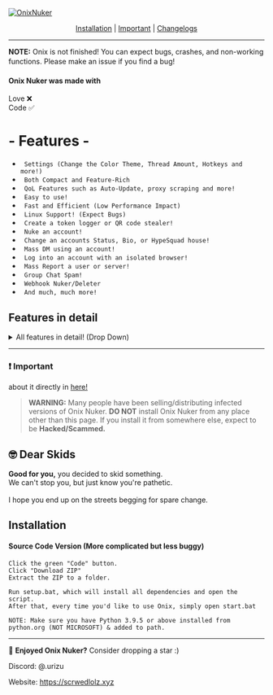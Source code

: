 <p align= center</p><a href="" target="_blank"><img src="https://i.imgur.com/Gml2nvS.png" alt="OnixNuker"></a>

<p align="center">
<a href="https://github.com/urizudev/onix-nuker#installation">Installation</a> |
<a href="https://github.com/urizudev/onix-nuker#Important">Important</a> |
<a href="https://github.com/urizudev/onix-nuker/blob/master/Changelog.md">Changelogs</a>
</p>

---

**NOTE:** Onix is not finished! You can expect bugs, crashes, and non-working functions. Please make an issue if you find a bug!
ㅤ
#### Onix Nuker was made with
Love ❌ <br>
Code ✅

<h1 allign="center">- Features -</h1>

* ` Settings (Change the Color Theme, Thread Amount, Hotkeys and more!)`
* ` Both Compact and Feature-Rich`
* ` QoL Features such as Auto-Update, proxy scraping and more!`
* ` Easy to use!`
* ` Fast and Efficient (Low Performance Impact)`
* ` Linux Support! (Expect Bugs)`
* ` Create a token logger or QR code stealer!`
* ` Nuke an account!`
* ` Change an accounts Status, Bio, or HypeSquad house!`
* ` Mass DM using an account!`
* ` Log into an account with an isolated browser!`
* ` Mass Report a user or server!`
* ` Group Chat Spam!`
* ` Webhook Nuker/Deleter`
* ` And much, much more!`

## Features in detail

<details>
<summary>All features in detail! (Drop Down)</summary>

#### [1] Nuke a targetted account 
* Basically all account nuker-based options
* Uses **Everything**! (Mass DM, Create & Delete Servers, Change Language and Theme)
* It will remove all their friends and DMs as well
* Basically, it will shit on their account.
* Everything is logged in the command window, so you can see it all happening in real time

#### [2] Unfriend all friends
* Removes all friends from the victim

#### [3] Delete and leave all servers
* Leaves/Deletes any servers a user is in

#### [4] Spam Create New servers
* Creates 100 servers! 
* Can choose a server icon aswell as a name or have it pick a random one.

#### [5] DM Deleter
* Closes/Deletes all DMs with other users! (Will also leave group chats)

#### [6] Mass DM
* Message all friends of a user with a custom message!

#### [7] Enable seizure mode
* Switches between Light & Dark mode every second or so!
* Also cycles through all the languages.

#### [8] Get information from a targetted account
Returns a lot of user info based on a token!
* Username, Discriminator, Creation Date and other user info!
* Their personal info (such as Language, Creation Date, Email and more!)
* Their avatar URL, 2FA status, Nitro Info (Type & Days left, if they have Nitro)
* Payment method, and basic info about it (Address, Number, Payment Status, PayPal info if they use that)
* Geolocational Info, such as their Country, Region, City and more!
* And all the other info you could think of!

#### [9] Log into an account
* Log into a users account with their token!
* Supports Chrome, Edge, and Opera!

#### [10] Block Friends
* Blocks all their friends

#### [11] Profile Changer
* Allows you to modify their Status, Bio, and Hypequad Badge.



#### [12] QR Code Grabber
Creates a QR code! If someone scans the QR code, you can gain access to their account!
> The webhook notification looks like this:



#### [13] Mass Report
* Reports a user until you stop it.

#### [14] GroupChat Spammer
* Create a bunch of GCs with a specified user or random ones.

#### [15] Webhook Destroyer
* Spam & Delete any valid webhook!

#### [16] Settings
Change the following:
* Theme
* Threads
* Hotkeys
* Exit
</details>

---

### ❗ Important
about it directly in [here!](https://github.com/urizudev/onix-nuker)
> **WARNING:** Many people have been selling/distributing infected versions of Onix Nuker.
> **DO NOT** install Onix Nuker from any place other than this page. If you install it from somewhere else, expect to be **Hacked/Scammed.**

## 🤓 Dear Skids
**Good for you,** you decided to skid something. <br>
We can't stop you, but just know you're pathetic. <br>
<br>
I hope you end up on the streets begging for spare change.

## Installation 


#### Source Code Version (More complicated but less buggy)
```sh-session
Click the green "Code" button.
Click "Download ZIP"
Extract the ZIP to a folder.

Run setup.bat, which will install all dependencies and open the script.
After that, every time you'd like to use Onix, simply open start.bat

NOTE: Make sure you have Python 3.9.5 or above installed from python.org (NOT MICROSOFT) & added to path.
```

---

🌟 **Enjoyed Onix Nuker?** Consider dropping a star :)



Discord: @.urizu

Website: https://scrwedlolz.xyz

